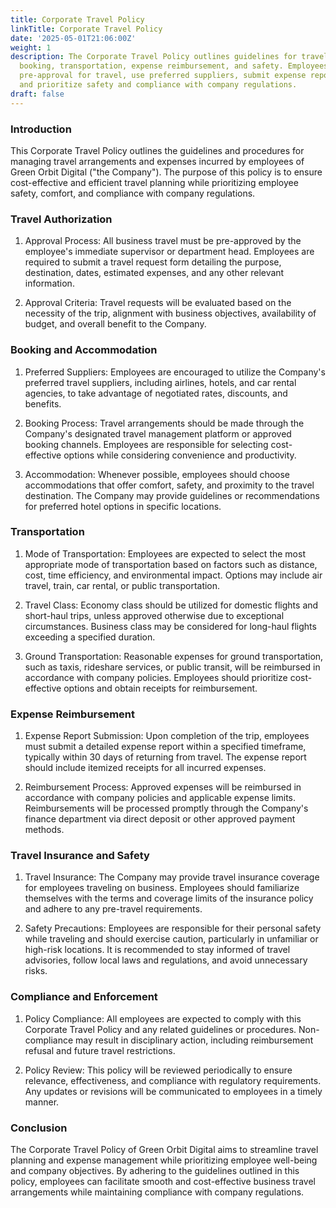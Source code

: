 ```yaml
---
title: Corporate Travel Policy
linkTitle: Corporate Travel Policy
date: '2025-05-01T21:06:00Z'
weight: 1
description: The Corporate Travel Policy outlines guidelines for travel authorization,
  booking, transportation, expense reimbursement, and safety. Employees must obtain
  pre-approval for travel, use preferred suppliers, submit expense reports promptly,
  and prioritize safety and compliance with company regulations.
draft: false
---
```



### Introduction

This Corporate Travel Policy outlines the guidelines and procedures for managing travel arrangements and expenses incurred by employees of Green Orbit Digital ("the Company"). The purpose of this policy is to ensure cost-effective and efficient travel planning while prioritizing employee safety, comfort, and compliance with company regulations.

### Travel Authorization

1. Approval Process: All business travel must be pre-approved by the employee's immediate supervisor or department head. Employees are required to submit a travel request form detailing the purpose, destination, dates, estimated expenses, and any other relevant information.

1. Approval Criteria: Travel requests will be evaluated based on the necessity of the trip, alignment with business objectives, availability of budget, and overall benefit to the Company.

### Booking and Accommodation

1. Preferred Suppliers: Employees are encouraged to utilize the Company's preferred travel suppliers, including airlines, hotels, and car rental agencies, to take advantage of negotiated rates, discounts, and benefits.

1. Booking Process: Travel arrangements should be made through the Company's designated travel management platform or approved booking channels. Employees are responsible for selecting cost-effective options while considering convenience and productivity.

1. Accommodation: Whenever possible, employees should choose accommodations that offer comfort, safety, and proximity to the travel destination. The Company may provide guidelines or recommendations for preferred hotel options in specific locations.

### Transportation

1. Mode of Transportation: Employees are expected to select the most appropriate mode of transportation based on factors such as distance, cost, time efficiency, and environmental impact. Options may include air travel, train, car rental, or public transportation.

1. Travel Class: Economy class should be utilized for domestic flights and short-haul trips, unless approved otherwise due to exceptional circumstances. Business class may be considered for long-haul flights exceeding a specified duration.

1. Ground Transportation: Reasonable expenses for ground transportation, such as taxis, rideshare services, or public transit, will be reimbursed in accordance with company policies. Employees should prioritize cost-effective options and obtain receipts for reimbursement.

### Expense Reimbursement

1. Expense Report Submission: Upon completion of the trip, employees must submit a detailed expense report within a specified timeframe, typically within 30 days of returning from travel. The expense report should include itemized receipts for all incurred expenses.

1. Reimbursement Process: Approved expenses will be reimbursed in accordance with company policies and applicable expense limits. Reimbursements will be processed promptly through the Company's finance department via direct deposit or other approved payment methods.

### Travel Insurance and Safety

1. Travel Insurance: The Company may provide travel insurance coverage for employees traveling on business. Employees should familiarize themselves with the terms and coverage limits of the insurance policy and adhere to any pre-travel requirements.

1. Safety Precautions: Employees are responsible for their personal safety while traveling and should exercise caution, particularly in unfamiliar or high-risk locations. It is recommended to stay informed of travel advisories, follow local laws and regulations, and avoid unnecessary risks.

### Compliance and Enforcement

1. Policy Compliance: All employees are expected to comply with this Corporate Travel Policy and any related guidelines or procedures. Non-compliance may result in disciplinary action, including reimbursement refusal and future travel restrictions.

1. Policy Review: This policy will be reviewed periodically to ensure relevance, effectiveness, and compliance with regulatory requirements. Any updates or revisions will be communicated to employees in a timely manner.

### Conclusion

The Corporate Travel Policy of Green Orbit Digital aims to streamline travel planning and expense management while prioritizing employee well-being and company objectives. By adhering to the guidelines outlined in this policy, employees can facilitate smooth and cost-effective business travel arrangements while maintaining compliance with company regulations.

